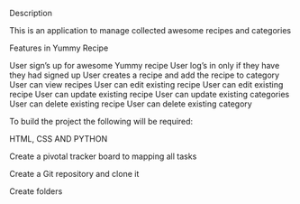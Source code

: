 Description	


This is an application to manage collected awesome recipes and categories



Features in Yummy Recipe



User sign’s up for awesome Yummy recipe
User log’s in only if they have they had signed up
User creates a recipe and add the recipe to category
User can view recipes
User can edit existing recipe
User can edit existing recipe
User can update existing recipe
User can update existing categories
User can delete existing recipe
User can delete existing category


To build the project the following will be required:


HTML, CSS AND PYTHON

Create a pivotal tracker board to mapping all tasks

Create a Git repository and clone it


Create folders



 


